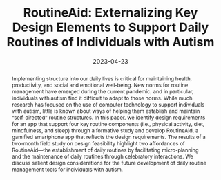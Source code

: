 ---
title: "RoutineAid: Externalizing Key Design Elements to Support Daily Routines of Individuals with Autism"
year: 2023
date: 2023-04-23
authors:
  - Bogoan Kim
  - Sung-In Kim
  - Sangwon Park
  - Hee Jeong Yoo
  - Hwajung Hong
  - Kyungsik Han
venue: CHI'23
venue_full: "Proceedings of the 2023 CHI Conference on Human Factors in Computing Systems"
abstract: "Implementing structure into our daily lives is critical for maintaining health, productivity, and social and emotional well-being. New norms for routine management have emerged during the current pandemic, and in particular, individuals with autism find it difficult to adapt to those norms. While much research has focused on the use of computer technology to support individuals with autism, little is known about ways of helping them establish and maintain “self-directed” routine structures. In this paper, we identify design requirements for an app that support four key routine components (i.e., physical activity, diet, mindfulness, and sleep) through a formative study and develop RoutineAid, a gamified smartphone app that reflects the design requirements. The results of a two-month field study on design feasibility highlight two affordances of RoutineAid—the establishment of daily routines by facilitating micro-planning and the maintenance of daily routines through celebratory interactions. We discuss salient design considerations for the future development of daily routine management tools for individuals with autism."
award: ""
video: "www.naver.com"
pdf: "www.naver.com"
slide: ""
bibtex: |-
  @inproceedings{kim2023routineaid,
    title={RoutineAid: Externalizing Key Design Elements to Support Daily Routines of Individuals with Autism},
    author={Kim, Bogoan and Kim, Sung-In and Park, Sangwon and Yoo, Hee Jeong and Hong, Hwajung and Han, Kyungsik},
    booktitle={Proceedings of the 2023 CHI Conference on Human Factors in Computing Systems},
    pages={1--18},
    year={2023}
    }
category: 
  - "Healthcare"
  - "Autism"
---